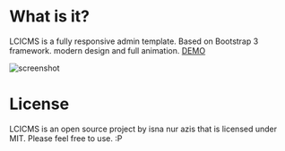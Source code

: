 # What is it?
LCICMS is a fully responsive admin template. Based on Bootstrap 3 framework. modern design and full animation. [DEMO](http://akivaron.github.io/LCICMS/)

![screenshot](https://github.com/akivaron/LCICMS/blob/master/asset/img/ss.png "screenshot")
# License
LCICMS is an open source project by isna nur azis that is licensed under MIT. Please feel free to use. :P
